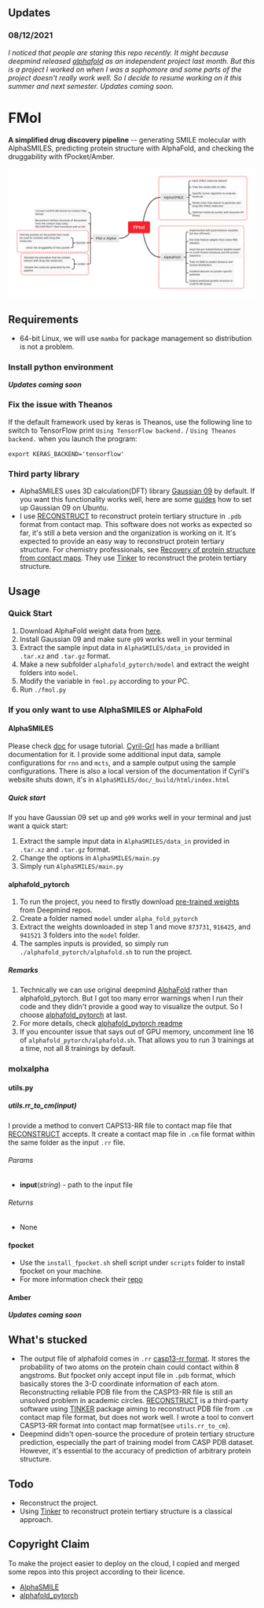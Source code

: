 ## Updates
### 08/12/2021
*I noticed that people are staring this repo recently. It might because deepmind released [alphafold](https://github.com/deepmind/alphafold) as an independent project last month. But this is a project I worked on when I was a sophomore and some parts of the project doesn't really work well. So I decide to resume working on it this summer and next semester. Updates coming soon.*


# FMol
**A simplified drug discovery pipeline** -- generating SMILE molecular with AlphaSMILES, predicting protein structure with AlphaFold, and checking the druggability with fPocket/Amber.

![FMol](doc/images/FMol.png)

## Requirements
- 64-bit Linux, we will use `mamba` for package management so distribution is not a problem.

### Install python environment
***Updates coming soon***


### Fix the issue with Theanos
If the default framework used by keras is Theanos, use the following line to switch to TensorFlow print `Using TensorFlow backend.` / `Using Theanos backend.` when you launch the program:
```
export KERAS_BACKEND='tensorflow'
```

### Third party library
* AlphaSMILES uses 3D calculation(DFT) library [Gaussian 09](https://gaussian.com/) by default. If you want this functionality works well, here are some [guides](https://sites.google.com/site/liuxiaogang0206xg/blog/installinggaussian09inubuntu1404) how to set up Gaussian 09 on Ubuntu.
* I use [RECONSTRUCT](http://www.bioinformatics.org/owl/reconstruct/) to reconstruct protein tertiary structure in `.pdb` format from contact map. This software does not works as expected so far, it's still a beta version and the organization is working on it. It's expected to provide an easy way to reconstruct protein tertiary structure. For chemistry professionals, see [Recovery of protein structure from contact maps](https://reader.elsevier.com/reader/sd/pii/S1359027897000412?token=696157F6372B29B840D7878D5304082B2B16BA96A57049537A997E74FBA51C9E8C4C30BB7CA056C204D930072F126D21). They use [Tinker](https://dasher.wustl.edu/tinker/) to reconstruct the protein tertiary structure.


## Usage
### Quick Start
1. Download AlphaFold weight data from [here](https://storage.googleapis.com/alphafold_casp13_data/alphafold_casp13_weights.zip).
2. Install Gaussian 09 and make sure `g09` works well in your terminal
3. Extract the sample input data in `AlphaSMILES/data_in` provided in `.tar.xz` and `.tar.gz` format.
4. Make a new subfolder `alphafold_pytorch/model` and extract the weight folders into `model`.
5. Modify the variable in `fmol.py` according to your PC.
6. Run `./fmol.py`

### If you only want to use AlphaSMILES or AlphaFold
#### AlphaSMILES
Please check [doc](http://forge.info.univ-angers.fr/~cgrelier/AlphaSMILES/index.html) for usage tutorial. [Cyril-Grl](https://github.com/Cyril-Grl) has made a brilliant documentation for it. I provide some additional input data, sample configurations for `rnn` and `mcts`, and a sample output using the sample configurations. There is also a local version of the documentation if Cyril's website shuts down, it's in `AlphaSMILES/doc/_build/html/index.html`

##### Quick start
If you have Gaussian 09 set up and `g09` works well in your terminal and just want a quick start:
1. Extract the sample input data in `AlphaSMILES/data_in` provided in `.tar.xz` and `.tar.gz` format.
2. Change the options in `AlphaSMILES/main.py`
3. Simply run `AlphaSMILES/main.py`

#### alphafold_pytorch
1. To run the project, you need to firstly download [pre-trained weights](http://bit.ly/alphafold-casp13-weights) from Deepmind repos.
2. Create a folder named `model` under `alpha_fold_pytorch`
3. Extract the weights downloaded in step 1 and move `873731`, `916425`, and `941521` 3 folders into the `model` folder.
4. The samples inputs is provided, so simply run `./alphafold_pytorch/alphafold.sh` to run the project.

##### Remarks
1. Technically we can use original deepmind [AlphaFold](https://github.com/deepmind/deepmind-research/tree/master/alphafold_casp13) rather than alphafold_pytorch. But I got too many error warnings when I run their code and they didn't provide a good way to visualize the output. So I choose [alphafold_pytorch](https://github.com/Urinx/alphafold_pytorch) at last.
2. For more details, check [alphafold_pytorch readme](alphafold_pytorch/README.md)
3. If you encounter issue that says out of GPU memory, uncomment line 16 of `alphafold_pytorch/alphafold.sh`. That allows you to run 3 trainings at a time, not all 8 trainings by default.


### molxalpha
#### utils.py
##### utils.rr_to_cm(*input*)
I provide a method to convert CAPS13-RR file to contact map file that [RECONSTRUCT](http://www.bioinformatics.org/owl/reconstruct/) accepts. It create a contact map file in `.cm` file format within the same folder as the input `.rr` file.
###### Params
* **input**(*string*) - path to the input file
###### Returns
* None

#### fpocket
* Use the `install_fpocket.sh` shell script under `scripts` folder to install fpocket on your machine.
* For more information check their [repo](https://github.com/Discngine/fpocket)

#### Amber
***Updates coming soon***


## What's stucked
* The output file of alphafold comes in `.rr` [casp13-rr format](https://predictioncenter.org/casp13/index.cgi?page=format). It stores the probability of two atoms on the protein chain could contact within 8 angstroms. But fpocket only accept input file in `.pdb` format, which basically stores the 3-D coordinate information of each atom. Reconstructing reliable PDB file from the CASP13-RR file is still an unsolved problem in academic circles. [RECONSTRUCT](http://www.bioinformatics.org/owl/reconstruct/) is a third-party software using [TINKER](https://dasher.wustl.edu/tinker/) package aiming to reconstruct PDB file from `.cm` contact map file format, but does not work well. I wrote a tool to convert CASP13-RR format into contact map format(see `utils.rr_to_cm`).
* Deepmind didn't open-source the procedure of protein tertiary structure prediction, especially the part of training model from CASP PDB dataset. However, it's essential to the accuracy of prediction of arbitrary protein structure. 


## Todo
* Reconstruct the project.
* Using [Tinker](https://dasher.wustl.edu/tinker/) to reconstruct protein tertiary structure is a classical approach.


## Copyright Claim
To make the project easier to deploy on the cloud, I copied and merged some repos into this project according to their licence.
* [AlphaSMILE](https://github.com/Cyril-Grl/AlphaSMILES)
* [alphafold_pytorch](https://github.com/Urinx/alphafold_pytorch)
